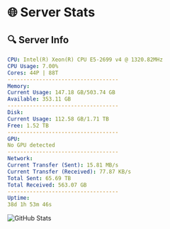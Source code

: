 # 🌐 Server Stats
## 🔍 Server Info
```yaml
CPU: Intel(R) Xeon(R) CPU E5-2699 v4 @ 1320.82MHz
CPU Usage: 7.00%
Cores: 44P | 88T
-----------------------------------
Memory:
Current Usage: 147.18 GB/503.74 GB
Available: 353.11 GB
-----------------------------------
Disk:
Current Usage: 112.58 GB/1.71 TB
Free: 1.52 TB
-----------------------------------
GPU:
No GPU detected
-----------------------------------
Network:
Current Transfer (Sent): 15.81 MB/s
Current Transfer (Received): 77.87 KB/s
Total Sent: 65.69 TB
Total Received: 563.07 GB
-----------------------------------
Uptime:
38d 1h 53m 46s
```
![GitHub Stats](https://img.shields.io/badge/Updated-2025-04-14_23:16:35-blue)